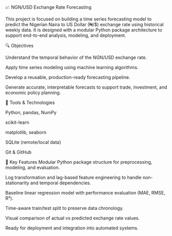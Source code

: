 📈 NGN/USD Exchange Rate Forecasting

This project is focused on building a time series forecasting model to predict the Nigerian Naira to US Dollar (₦/$) exchange rate using historical weekly data. It is designed with a modular Python package architecture to support end-to-end analysis, modeling, and deployment.

🔍 Objectives

Understand the temporal behavior of the NGN/USD exchange rate.

Apply time series modeling using machine learning algorithms.

Develop a reusable, production-ready forecasting pipeline.

Generate accurate, interpretable forecasts to support trade, investment, and economic policy planning.

🧰 Tools & Technologies

Python, pandas, NumPy

scikit-learn

matplotlib, seaborn

SQLite (remote/local data)

Git & GitHub

🚀 Key Features
Modular Python package structure for preprocessing, modeling, and evaluation.

Log transformation and lag-based feature engineering to handle non-stationarity and temporal dependencies.

Baseline linear regression model with performance evaluation (MAE, RMSE, R²).

Time-aware train/test split to preserve data chronology.

Visual comparison of actual vs predicted exchange rate values.

Ready for deployment and integration into automated systems.